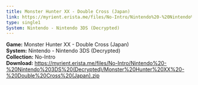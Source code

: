 ```yaml
---
title: Monster Hunter XX - Double Cross (Japan)
link: https://myrient.erista.me/files/No-Intro/Nintendo%20-%20Nintendo%203DS%20(Decrypted)/Monster%20Hunter%20XX%20-%20Double%20Cross%20(Japan).zip
type: single1
System: Nintendo - Nintendo 3DS (Decrypted)
---
```

<b>Game:</b> Monster Hunter XX - Double Cross (Japan)<br>
<b>System:</b> Nintendo - Nintendo 3DS (Decrypted)<br>
<b>Collection:</b> No-Intro<br>
<b>Download:</b> https://myrient.erista.me/files/No-Intro/Nintendo%20-%20Nintendo%203DS%20(Decrypted)/Monster%20Hunter%20XX%20-%20Double%20Cross%20(Japan).zip